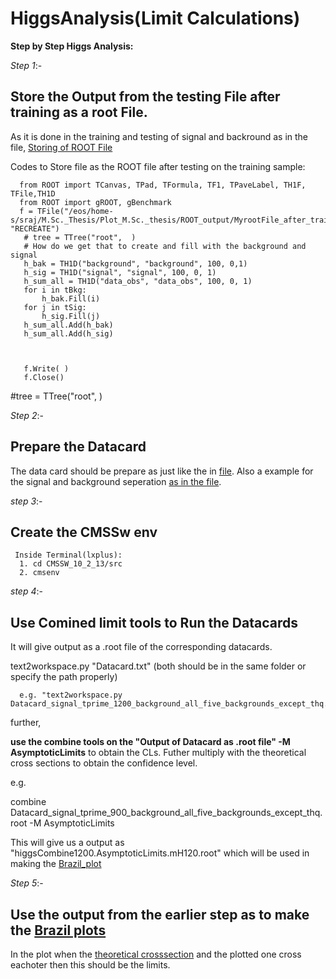# HiggsAnalysis(Limit Calculations)
**Step by Step Higgs Analysis:**

*Step 1*:-
  ## Store the Output from the testing File after training as a root File.
 
 As it is done in the training and testing of signal and backround as in the file, [Storing of ROOT File](https://github.com/raj2022/HiggsAnalysis/tree/main/Codes)
 
 Codes to Store file as the ROOT file after testing on the training sample:
 
      from ROOT import TCanvas, TPad, TFormula, TF1, TPaveLabel, TH1F, TFile,TH1D
      from ROOT import gROOT, gBenchmark
      f = TFile("/eos/home-s/sraj/M.Sc._Thesis/Plot_M.Sc._thesis/ROOT_output/MyrootFile_after_training_Tprime_600_all_five_background_test_with_TPrime1200.root", "RECREATE")
       # tree = TTree("root",  )
       # How do we get that to create and fill with the background and signal
       h_bak = TH1D("background", "background", 100, 0,1)
       h_sig = TH1D("signal", "signal", 100, 0, 1)
       h_sum_all = TH1D("data_obs", "data_obs", 100, 0, 1)
       for i in tBkg:
           h_bak.Fill(i)
       for j in tSig:
           h_sig.Fill(j)
       h_sum_all.Add(h_bak) 
       h_sum_all.Add(h_sig)



       f.Write( )
       f.Close()

       
#tree = TTree("root",  )

*Step 2*:-
   ## Prepare the Datacard
 
 The data card should be prepare as just like the in [file](https://github.com/raj2022/HiggsAnalysis/blob/main/DataCards/datacard_practice_1.txt).
 Also a example for the signal and background seperation [as in the file](https://github.com/raj2022/HiggsAnalysis/blob/main/DataCards/Datacard_signal_tprime_900_background_ttgg.txt).

*step 3*:-
 ## Create the CMSSw env
     Inside Terminal(lxplus):
      1. cd CMSSW_10_2_13/src 
      2. cmsenv
      
*step 4*:-
 ## Use Comined limit tools to Run the Datacards
   It will give output as a .root file of the corresponding datacards.
   
   text2workspace.py "Datacard.txt" (both should be in the same folder or specify the path properly)
   
      e.g. "text2workspace.py Datacard_signal_tprime_1200_background_all_five_backgrounds_except_thq.txt" 
   
   further, 
   
   **use the combine tools on the "Output of Datacard as .root file" -M AsymptoticLimits** to obtain the CLs. Futher multiply with the theoretical cross sections to obtain the confidence level.
   
   e.g.
  
  combine Datacard_signal_tprime_900_background_all_five_backgrounds_except_thq.root -M AsymptoticLimits
 
 This will give us a output as "higgsCombine1200.AsymptoticLimits.mH120.root" which will be used in making the [Brazil_plot](https://github.com/raj2022/HiggsAnalysis/tree/main/Brazil_plots)
 
 *Step 5*:-
  ## Use the output from the earlier step as to make the [Brazil plots](https://github.com/raj2022/HiggsAnalysis/tree/main/Brazil_plots) 

In the plot when the [theoretical crosssection](https://twiki.cern.ch/twiki/bin/viewauth/CMS/B2GMonteCarlo) and the plotted one cross eachoter then this should be the limits.
